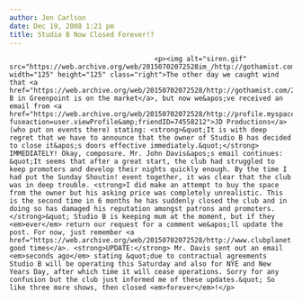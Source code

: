 ```yaml
---
author: Jen Carlson
date: Dec 19, 2008 1:21 pm
title: Studio B Now Closed Forever!?
---
```


	
										<p><img alt="siren.gif" src="https://web.archive.org/web/20150702072528im_/http://gothamist.com/attachments/arts_jen/siren.gif" width="125" height="125" class="right">The other day we caught wind that <a href="https://web.archive.org/web/20150702072528/http://gothamist.com/2008/12/17/greenpoint_nightclub_studio_b_4_sal.php">Studio B in Greenpoint is on the market</a>, but now we&apos;ve received an email from <a href="https://web.archive.org/web/20150702072528/http://profile.myspace.com/index.cfm?fuseaction=user.viewProfile&amp;friendID=74558212">JD Productions</a> (who put on events there) stating: <strong>&quot;It is with deep regret that we have to announce that the owner of Studio B has decided to close it&apos;s doors effective immediately.&quot;</strong> IMMEDIATELY! Okay, composure. Mr. John Davis&apos;s email continues: &quot;It seems that after a great start, the club had struggled to keep promoters and develop their nights quickly enough. By the time I had put the Sunday Shoutin! event together, it was clear that the club was in deep trouble. <strong>I did make an attempt to buy the space from the owner but his asking price was completely unrealistic. This is the second time in 6 months he has suddenly closed the club and in doing so has damaged his reputation amongst patrons and promoters.</strong>&quot; Studio B is keeping mum at the moment, but if they <em>ever</em> return our request for a comment we&apos;ll update the post. For now, just remember <a href="https://web.archive.org/web/20150702072528/http://www.clubplanet.com/Galleries/251700">the good times</a>. <strong>UPDATE:</strong> Mr. Davis sent out an email <em>seconds ago</em> stating &quot;due to contractual agreements Studio B will be operating this Saturday and also for NYE and New Years Day, after which time it will cease operations. Sorry for any confusion but the club just informed me of these updates.&quot; So like three more shows, then closed <em>forever</em>!</p>					
										
									
				